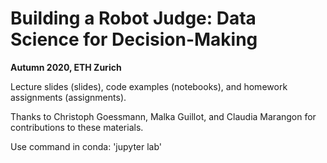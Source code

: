 # Building a Robot Judge: Data Science for Decision-Making

**Autumn 2020, ETH Zurich**

Lecture slides (slides), code examples (notebooks), and homework assignments (assignments).

Thanks to Christoph Goessmann, Malka Guillot, and Claudia Marangon for contributions to these materials.

Use command in conda:
'jupyter lab'
